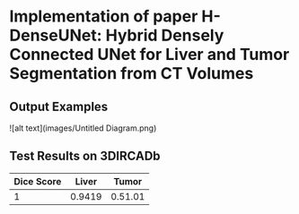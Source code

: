 # Implementation of paper H-DenseUNet: Hybrid Densely Connected UNet for Liver and Tumor Segmentation from CT Volumes

## Output Examples

![alt text](images/Untitled Diagram.png)

## Test Results on 3DIRCADb 

Dice Score  | Liver | Tumor
--- | --- | ---
1 | 0.9419 | 0.51.01
